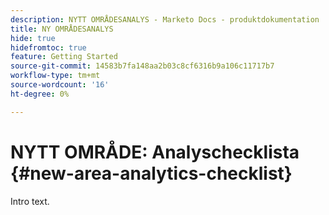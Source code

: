 ```yaml
---
description: NYTT OMRÅDESANALYS - Marketo Docs - produktdokumentation
title: NY OMRÅDESANALYS
hide: true
hidefromtoc: true
feature: Getting Started
source-git-commit: 14583b7fa148aa2b03c8cf6316b9a106c11717b7
workflow-type: tm+mt
source-wordcount: '16'
ht-degree: 0%

---
```


# NYTT OMRÅDE: Analyschecklista {#new-area-analytics-checklist}

Intro text.
